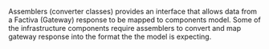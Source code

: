 ﻿Assemblers (converter classes) provides an interface that allows data from a Factiva (Gateway) response to be mapped to components model. Some of the infrastructure components require assemblers to convert and map gateway response into the format the the model is expecting.




